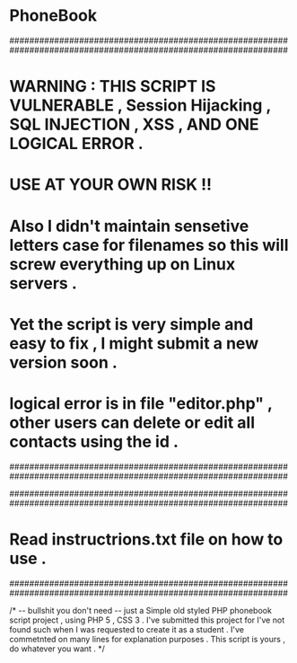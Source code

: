 # PhoneBook
################################################################################################################
# WARNING : THIS SCRIPT IS VULNERABLE , Session Hijacking , SQL INJECTION , XSS , AND ONE LOGICAL ERROR . 
# USE AT YOUR OWN RISK !!
# Also I didn't maintain sensetive letters case for filenames so this will screw everything up on Linux servers .
# Yet the script is very simple and easy to fix , I might submit a new version soon .
# logical error is in file "editor.php" , other users can delete or edit all contacts using the id .
################################################################################################################

################################################################################################################
# Read instructrions.txt file on how to use .
################################################################################################################

/* -- bullshit you don't need --
just a Simple old styled PHP phonebook script project , using PHP 5 , CSS 3 .
I've submitted this project for I've not found such when I was requested to create it as a student . 
I've commetnted on many lines for explanation purposes .
This script is yours , do whatever you want .
*/

